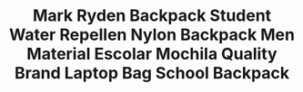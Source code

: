 ---
templateKey: product-page-template
featuredImage: >-
  /img/32770463181_0Mark-Ryden-Backpack-Student-Water-Repellen-Nylon-Backpack-Men-Material-Escolar-Mochila-Quality-Brand-Laptop-Bag.jpg
price: 56.388
id: '32770463181'
title: >-
  Mark Ryden Backpack Student Water Repellen Nylon Backpack Men Material Escolar
  Mochila Quality Brand Laptop Bag School Backpack
images:
  - >-
    /img/32770463181_0Mark-Ryden-Backpack-Student-Water-Repellen-Nylon-Backpack-Men-Material-Escolar-Mochila-Quality-Brand-Laptop-Bag.jpg
  - >-
    /img/32770463181_1Mark-Ryden-Backpack-Student-Water-Repellen-Nylon-Backpack-Men-Material-Escolar-Mochila-Quality-Brand-Laptop-Bag.jpg
  - >-
    /img/32770463181_2Mark-Ryden-Backpack-Student-Water-Repellen-Nylon-Backpack-Men-Material-Escolar-Mochila-Quality-Brand-Laptop-Bag.jpg
  - >-
    /img/32770463181_3Mark-Ryden-Backpack-Student-Water-Repellen-Nylon-Backpack-Men-Material-Escolar-Mochila-Quality-Brand-Laptop-Bag.jpg
  - >-
    /img/32770463181_4Mark-Ryden-Backpack-Student-Water-Repellen-Nylon-Backpack-Men-Material-Escolar-Mochila-Quality-Brand-Laptop-Bag.jpg
  - >-
    /img/32770463181_5Mark-Ryden-Backpack-Student-Water-Repellen-Nylon-Backpack-Men-Material-Escolar-Mochila-Quality-Brand-Laptop-Bag.jpg
  - /img/32770463181_Color_0_0.jpg
  - /img/32770463181_Color_0_1.jpg
  - /img/32770463181_Color_0_2.jpg
  - /img/32770463181_Color_0_3.jpg
options:
  - title: Color
    options:
      - optionId: '14:193'
        src: /img/32770463181_Color_0_0.jpg
        text: Black USB
      - optionId: '14:173'
        src: /img/32770463181_Color_0_1.jpg
        text: Deep Blue USB
      - optionId: '14:100018786'
        src: /img/32770463181_Color_0_2.jpg
        text: Blue Cube USB
      - optionId: '14:200003699'
        src: /img/32770463181_Color_0_3.jpg
        text: Dynamic Planet USB
  - title: Ships From
    options:
      - optionId: '200007763:201336100'
        text: China
      - optionId: '200007763:201336106'
        text: United States
      - optionId: '200007763:201336103'
        text: Russian Federation
      - optionId: '200007763:203287806'
        text: Czech Republic
  - title: Size
    options:
      - optionId: '5:313'
        text: 15inches
variants:
  - skuAttr: '14:193#Black USB;200007763:201336100;5:313#15inches'
    pricing: '46.99'
    discount: '24.90'
    combinedAttributes:
      - '14:193'
      - '200007763:201336100'
      - '5:313'
  - skuAttr: '14:193#Black USB;200007763:201336103;5:313#15inches'
    pricing: '46.99'
    discount: '24.90'
    combinedAttributes:
      - '14:193'
      - '200007763:201336103'
      - '5:313'
  - skuAttr: '14:193#Black USB;200007763:201336106;5:313#15inches'
    pricing: '46.99'
    discount: '24.90'
    combinedAttributes:
      - '14:193'
      - '200007763:201336106'
      - '5:313'
  - skuAttr: '14:193#Black USB;200007763:203287806;5:313#15inches'
    pricing: '46.99'
    discount: '24.90'
    combinedAttributes:
      - '14:193'
      - '200007763:203287806'
      - '5:313'
  - skuAttr: '14:200003699#Dynamic Planet USB;200007763:201336100;5:313#15inches'
    pricing: '46.99'
    discount: '24.90'
    combinedAttributes:
      - '14:200003699'
      - '200007763:201336100'
      - '5:313'
  - skuAttr: '14:200003699#Dynamic Planet USB;200007763:201336103;5:313#15inches'
    pricing: '46.99'
    discount: '24.90'
    combinedAttributes:
      - '14:200003699'
      - '200007763:201336103'
      - '5:313'
  - skuAttr: '14:200003699#Dynamic Planet USB;200007763:201336106;5:313#15inches'
    pricing: '46.99'
    discount: '24.90'
    combinedAttributes:
      - '14:200003699'
      - '200007763:201336106'
      - '5:313'
  - skuAttr: '14:200003699#Dynamic Planet USB;200007763:203287806;5:313#15inches'
    pricing: '46.99'
    discount: '24.90'
    combinedAttributes:
      - '14:200003699'
      - '200007763:203287806'
      - '5:313'
  - skuAttr: '14:173#Deep Blue USB;200007763:201336100;5:313#15inches'
    pricing: '46.99'
    discount: '24.90'
    combinedAttributes:
      - '14:173'
      - '200007763:201336100'
      - '5:313'
  - skuAttr: '14:173#Deep Blue USB;200007763:201336103;5:313#15inches'
    pricing: '46.99'
    discount: '24.90'
    combinedAttributes:
      - '14:173'
      - '200007763:201336103'
      - '5:313'
  - skuAttr: '14:173#Deep Blue USB;200007763:201336106;5:313#15inches'
    pricing: '46.99'
    discount: '24.90'
    combinedAttributes:
      - '14:173'
      - '200007763:201336106'
      - '5:313'
  - skuAttr: '14:173#Deep Blue USB;200007763:203287806;5:313#15inches'
    pricing: '46.99'
    discount: '24.90'
    combinedAttributes:
      - '14:173'
      - '200007763:203287806'
      - '5:313'
  - skuAttr: '14:100018786#Blue Cube USB;200007763:201336100;5:313#15inches'
    pricing: '46.99'
    discount: '24.90'
    combinedAttributes:
      - '14:100018786'
      - '200007763:201336100'
      - '5:313'
  - skuAttr: '14:100018786#Blue Cube USB;200007763:201336103;5:313#15inches'
    pricing: '46.99'
    discount: '24.90'
    combinedAttributes:
      - '14:100018786'
      - '200007763:201336103'
      - '5:313'
  - skuAttr: '14:100018786#Blue Cube USB;200007763:201336106;5:313#15inches'
    pricing: '46.99'
    discount: '24.90'
    combinedAttributes:
      - '14:100018786'
      - '200007763:201336106'
      - '5:313'
  - skuAttr: '14:100018786#Blue Cube USB;200007763:203287806;5:313#15inches'
    pricing: '46.99'
    discount: '24.90'
    combinedAttributes:
      - '14:100018786'
      - '200007763:203287806'
      - '5:313'
tags:
  - Item Type
  - Backpacks
  - Backpacks Type
  - Softback
  - Lining Material
  - Polyester
  - Main Material
  - Nylon
  - Gender
  - Unisex
  - Model Number
  - MR6008
  - Interior
  - >-
    Interior Compartment,Computer Interlayer,Interior Zipper Pocket,Interior
    Slot Pocket,Cell Phone Pocket
  - Capacity
  - 20-35 Litre
  - Closure Type
  - Zipper
  - Brand Name
  - MARK RYDEN
  - Carrying System
  - Resin Mesh
  - Handle/Strap Type
  - Soft Handle
  - Style
  - Fashion
  - Decoration
  - None
  - Exterior
  - Silt Pocket
  - Pattern Type
  - Geometric
meta: {}
---